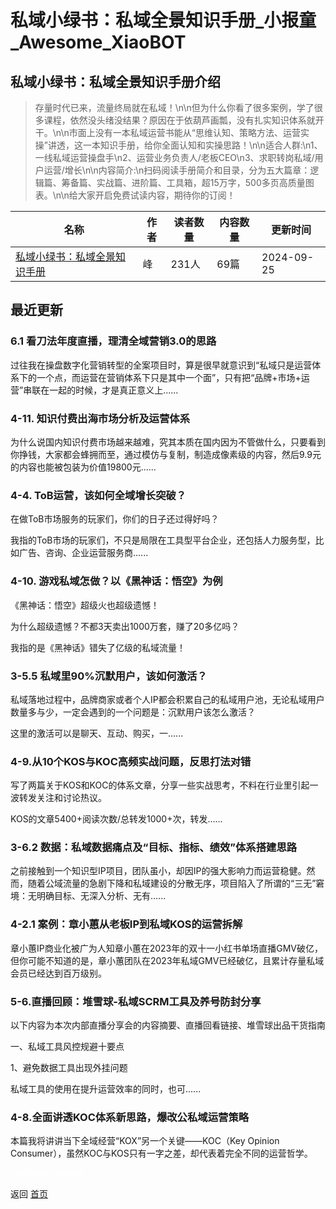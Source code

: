 # 私域小绿书：私域全景知识手册_小报童_Awesome_XiaoBOT

## 私域小绿书：私域全景知识手册介绍
> 存量时代已来，流量终局就在私域！\n\n但为什么你看了很多案例，学了很多课程，依然没头绪没结果？原因在于依葫芦画瓢，没有扎实知识体系就开干。\n\n市面上没有一本私域运营书能从“思维认知、策略方法、运营实操”讲透，这一本知识手册，给你全面认知和实操思路！\n\n适合人群:\n1、一线私域运营操盘手\n2、运营业务负责人/老板CEO\n3、求职转岗私域/用户运营/增长\n\n内容简介:\n扫码阅读手册简介和目录，分为五大篇章：逻辑篇、筹备篇、实战篇、进阶篇、工具箱，超15万字，500多页高质量图表。\n\n给大家开启免费试读内容，期待你的订阅！  
  


|名称|作者|读者数量|内容数量|更新时间|
|---|---|---|---|---|
|[私域小绿书：私域全景知识手册](https://xiaobot.net/p/zhixiaoyunying?refer=9c3f1c95-a052-465a-9902-f6d75080262a)|峰|231人|69篇|2024-09-25|

## 最近更新
### 6.1 看刀法年度直播，理清全域营销3.0的思路

过往我在操盘数字化营销转型的全案项目时，算是很早就意识到“私域只是运营体系下的一个点，而运营在营销体系下只是其中一个面”，只有把“品牌+市场+运营”串联在一起的时候，才是真正意义上......

### 4-11. 知识付费出海市场分析及运营体系

为什么说国内知识付费市场越来越难，究其本质在国内因为不管做什么，只要看到你挣钱，大家都会蜂拥而至，通过模仿与复制，制造成像素级的内容，然后9.9元的内容也能被包装为价值19800元......

### 4-4. ToB运营，该如何全域增长突破？

在做ToB市场服务的玩家们，你们的日子还过得好吗？

我指的ToB市场的玩家们，不只是局限在工具型平台企业，还包括人力服务型，比如广告、咨询、企业运营服务商......

### 4-10. 游戏私域怎做？以《黑神话：悟空》为例

《黑神话：悟空》超级火也超级遗憾！

为什么超级遗憾？不都3天卖出1000万套，赚了20多亿吗？

我指的是《黑神话》错失了亿级的私域流量！

### 3-5.5 私域里90%沉默用户，该如何激活？

私域落地过程中，品牌商家或者个人IP都会积累自己的私域用户池，无论私域用户数量多与少，一定会遇到的一个问题是：沉默用户该怎么激活？

这里的激活可以是聊天、互动、购买，一......

### 4-9.从10个KOS与KOC高频实战问题，反思打法对错

写了两篇关于KOS和KOC的体系文章，分享一些实战思考，不料在行业里引起一波转发关注和讨论热议。

KOS的文章5400+阅读次数/总转发1000+次，转发......

### 3-6.2 数据：私域数据痛点及“目标、指标、绩效”体系搭建思路

之前接触到一个知识型IP项目，团队虽小，却因IP的强大影响力而运营稳健。然而，随着公域流量的急剧下降和私域建设的分散无序，项目陷入了所谓的“三无”窘境：无明确目标、无深入分析、无有......

### 4-2.1 案例：章小蕙从老板IP到私域KOS的运营拆解

章小蕙IP商业化被广为人知章小蕙在2023年的双十一小红书单场直播GMV破亿，但你可能不知道的是，章小蕙团队在2023年私域GMV已经破亿，且累计存量私域会员已经达到百万级别。

### 5-6.直播回顾：堆雪球-私域SCRM工具及养号防封分享

以下内容为本次内部直播分享会的内容摘要、直播回看链接、堆雪球出品干货指南

一、私域工具风控规避十要点

1、避免数据工具出现外挂问题

私域工具的使用在提升运营效率的同时，也可......

### 4-8.全面讲透KOC体系新思路，爆改公私域运营策略

本篇我将讲讲当下全域经营“KOX”另一个关键——KOC（Key Opinion
Consumer），虽然KOC与KOS只有一字之差，却代表着完全不同的运营哲学。


<a href="https://github.com/Reno9527/awesome-xiaobot" style="color: white; text-decoration: none;">awesome-xiaobot</a>

返回 [首页](../README.md)
